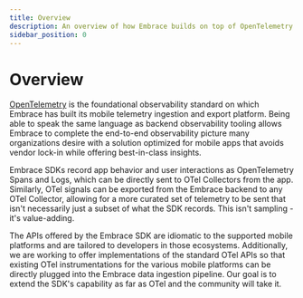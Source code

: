 ```yaml
---
title: Overview
description: An overview of how Embrace builds on top of OpenTelemetry to provide seamless integration into the ecosystem.
sidebar_position: 0
---
```


# Overview
[OpenTelemetry](https://opentelemetry.io) is the foundational observability standard on which Embrace has built its mobile telemetry ingestion and export platform. Being able to speak the same language as backend observability tooling allows Embrace to complete the end-to-end observability picture many organizations desire with a solution optimized for mobile apps that avoids vendor lock-in while offering best-in-class insights.

Embrace SDKs record app behavior and user interactions as OpenTelemetry Spans and Logs, which can be directly sent to OTel Collectors from the app. Similarly, OTel signals can be exported from the Embrace backend to any OTel Collector, allowing for a more curated set of telemetry to be sent that isn't necessarily just a subset of what the SDK records. This isn't sampling - it's value-adding.

The APIs offered by the Embrace SDK are idiomatic to the supported mobile platforms and are tailored to developers in those ecosystems. Additionally, we are working to offer implementations of the standard OTel APIs so that existing OTel instrumentations for the various mobile platforms can be directly plugged into the Embrace data ingestion pipeline. Our goal is to extend the SDK's capability as far as OTel and the community will take it.

